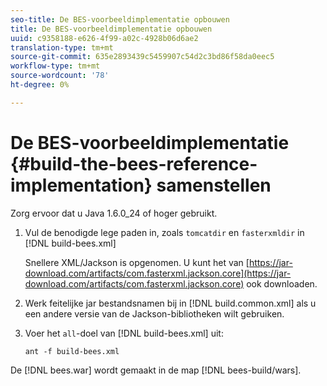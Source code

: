 ```yaml
---
seo-title: De BES-voorbeeldimplementatie opbouwen
title: De BES-voorbeeldimplementatie opbouwen
uuid: c9358188-e626-4f99-a02c-4928b06d6ae2
translation-type: tm+mt
source-git-commit: 635e2893439c5459907c54d2c3bd86f58da0eec5
workflow-type: tm+mt
source-wordcount: '78'
ht-degree: 0%

---
```



# De BES-voorbeeldimplementatie {#build-the-bees-reference-implementation} samenstellen

Zorg ervoor dat u Java 1.6.0_24 of hoger gebruikt.
1. Vul de benodigde lege paden in, zoals `tomcatdir` en `fasterxmldir` in [!DNL build-bees.xml]

   Snellere XML/Jackson is opgenomen. U kunt het van [https://jar-download.com/artifacts/com.fasterxml.jackson.core](https://jar-download.com/artifacts/com.fasterxml.jackson.core) ook downloaden.
1. Werk feitelijke jar bestandsnamen bij in [!DNL build.common.xml] als u een andere versie van de Jackson-bibliotheken wilt gebruiken.
1. Voer het `all`-doel van [!DNL build-bees.xml] uit:

   ```
   ant -f build-bees.xml
   ```

De [!DNL bees.war] wordt gemaakt in de map [!DNL bees-build/wars].